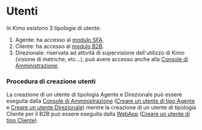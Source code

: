 # Utenti

In Kimo esistono 3 tipologie di utente: 

1. Agente: ha accesso al [modulo SFA](../../introduzione/moduli/kimo-sfa.md).
2. Cliente: ha accesso al [modulo B2B](../../introduzione/moduli/kimo-b2b.md).
3. Direzionale: riservata ad attività di supervisione dell'utilizzo di Kimo \(visione di metriche, etc...\), può avere accesso anche alla [Console di Amministrazione](../../introduzione/moduli/console-admin.md).

### Procedura di creazione utenti

La creazione di un utente di tipologia Agente e Direzionale può essere eseguita dalla [Console di Amministrazione](../../introduzione/moduli/console-admin.md) \([Creare un utente di tipo Agente](creare-utente-sfa.md) e [Creare un utente Direzionale](creare-utente-direzionale.md)\) mentre la creazione di un utente di tipologia Cliente per il B2B può essere eseguita dalla [WebApp](../../introduzione/moduli/kimo-sfa.md#webapp-con-funzioni-per-utenti-direzionali) \([Creare un utente di tipo Cliente](creare-utente-b2b.md)\). 

